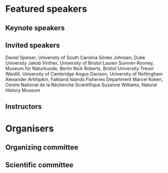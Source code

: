# Featured speakers

## Keynote speakers


## Invited speakers

Daniel Speiser, University of South Carolina
Sönke Johnsen, Duke University
Jakob Vinther, University of Bristol
Lauren Sumner-Rooney, Museum für Naturkunde, Berlin
Nick Roberts, Bristol University
Trevor Wardill, University of Cambridge
Angus Davison, University of Nottingham
Alexander Arkhipkin, Falkland Islands Fisheries Department
Marcel Koken, Centre National de la Recherche Scientifique
Suzanne Williams, Natural History Museum


## Instructors


# Organisers


## Organizing committee


## Scientific committee
